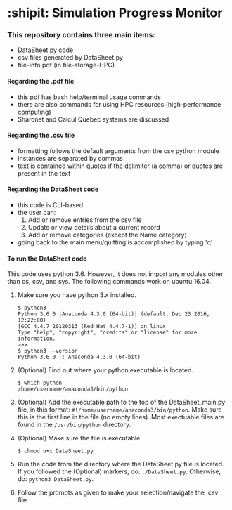 # :shipit: Simulation Progress Monitor 

### This repository contains three main items:  
* DataSheet.py code  
* csv files generated by DataSheet.py  
* file-info.pdf (in file-storage-HPC)  

#### Regarding the .pdf file
* this pdf has bash help/terminal usage commands  
* there are also commands for using HPC resources (high-performance computing)  
* Sharcnet and Calcul Quebec systems are discussed  

#### Regarding the .csv file
* formatting follows the default arguments from the csv python module
* instances are separated by commas
* text is contained within quotes if the delimiter (a comma) or quotes are present in the text

#### Regarding the DataSheet code
* this code is CLI-based 
* the user can:
    1. Add or remove entries from the csv file
    2. Update or view details about a current record
    3. Add or remove categories (except the Name category)
* going back to the main menu/quitting is accomplished by typing 'q'

#### To run the DataSheet code
This code uses python 3.6. However, it does not import any modules other than os, csv, and sys. The following commands work on ubuntu 16.04.  

1. Make sure you have python 3.x installed.  

    ```
    $ python3
    Python 3.6.0 |Anaconda 4.3.0 (64-bit)| (default, Dec 23 2016, 12:22:00)
    [GCC 4.4.7 20120313 (Red Hat 4.4.7-1)] on linux
    Type "help", "copyright", "credits" or "license" for more information.
    >>>
    $ python3 --version
    Python 3.6.0 :: Anaconda 4.3.0 (64-bit)
    ```  

2. \(Optional) Find out where your python executable is located.  

    ```
    $ which python
    /home/username/anaconda3/bin/python
    ```  

3. \(Optional) Add the executable path to the top of the DataSheet_main.py file, in this format: `#!/home/username/anaconda3/bin/python`. Make sure this is the first line in the file (no empty lines). Most exectuable files are found in the `/usr/bin/python` directory.  
4. \(Optional) Make sure the file is executable.  

    ```
    $ chmod u+x DataSheet.py
    ```  

5. Run the code from the directory where the DataSheet.py file is located. If you followed the (Optional) markers, do: `./DataSheet.py`. Otherwise, do: `python3 DataSheet.py`.  
6. Follow the prompts as given to make your selection/navigate the .csv file. 
